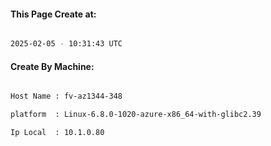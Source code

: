 
   
#### This Page Create at:

```bash

2025-02-05 - 10:31:43 UTC

```

#### Create By Machine:

```bash

Host Name : fv-az1344-348

platform  : Linux-6.8.0-1020-azure-x86_64-with-glibc2.39

Ip Local  : 10.1.0.80

```

